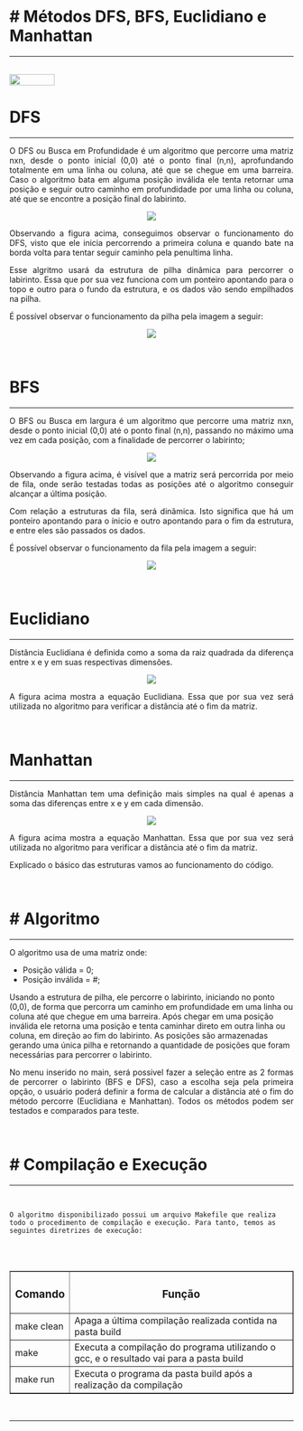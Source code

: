 <h1># Métodos DFS, BFS, Euclidiano e Manhattan</h1>
<hr><br>
<div style="display: inline-block;">

<img align="center" height="20px" width="80px" src="https://img.shields.io/badge/Made%20for-VSCode-1f425f.svg"/> 
</a> 
</div>
<br>

<p><h1>DFS</h1></p>
<hr>

<p align="justify">
O DFS ou Busca em Profundidade é um algoritmo que percorre uma matriz nxn, desde o ponto inicial (0,0) até o ponto final (n,n), aprofundando totalmente em uma linha ou coluna, até que se chegue em uma barreira. Caso o algoritmo bata em alguma posição inválida ele tenta retornar uma posição e seguir outro caminho em profundidade por uma linha ou coluna, até que se encontre a posição final do labirinto.
</p> 

<p align="center">
	<img src="img/DFS.png"/> 
</p>

<p align="justify">
    Observando a figura acima, conseguimos observar o funcionamento do DFS, visto que ele inicia percorrendo a primeira coluna e quando bate na borda volta para tentar seguir caminho pela penultima linha.
</p>

<p align="justify">
    Esse algritmo usará da estrutura de pilha dinâmica para percorrer o labirinto. Essa que por sua vez funciona com um ponteiro apontando para o topo e outro para o fundo da estrutura, e os dados vão sendo empilhados na pilha.
    </p>
    
<p>
    É possível observar o funcionamento da pilha pela imagem a seguir:
    </p>
    
<p align="center">
        <img src="img/Pilha.png"/> 
    </p>
    <br>

<p><h1>BFS</h1></p>
<hr>


<p align="justify">
    O BFS ou Busca em largura é um algoritmo que percorre uma matriz nxn, desde o ponto inicial (0,0) até o ponto final (n,n), passando no máximo uma vez em cada posição, com a finalidade de percorrer o labirinto;
</p> 
    
<p align="center">
    <img src="img/BFS.png"/> 
</p>

<p align="justify">
    Observando a figura acima, é visível que a matriz será percorrida por meio de fila, onde serão testadas todas as posições até o algoritmo conseguir alcançar a última posição.
</p>
    
<p align="justify">
    Com relação a estruturas da fila, será dinâmica. Isto significa que há um ponteiro apontando para o ínicio e outro apontando para o fim da estrutura, e entre eles são passados os dados.
</p>
    
<p>
    É possível observar o funcionamento da fila pela imagem a seguir:
</p>
    
<p align="center">
    <img src="img/Fila.png"/> 
</p>
<br>

<p><h1>Euclidiano</h1></p>
<hr>

<p align="justify">
    Distância Euclidiana é definida como a soma da raiz quadrada da diferença entre x e y em suas respectivas dimensões.
</p>

<p align="center">
    <img src="img/Euclidiano.PNG"/>
</p> 

<p align="justify">
    A figura acima mostra a equação Euclidiana. Essa que por sua vez será utilizada no algoritmo para verificar a distância até o fim da matriz.
</p>
<br>

<p><h1>Manhattan</h1></p>
<hr>

<p align="justify">
    Distância Manhattan tem uma definição mais simples na qual é apenas a soma das diferenças entre x e y em cada dimensão. 
</p>

<p align="center">
    <img src="img/Manhattan.PNG"/>
</p> 

<p align="justify">
    A figura acima mostra a equação Manhattan. Essa que por sua vez será utilizada no algoritmo para verificar a distância até o fim da matriz.
</p>


<p align="justify">
    Explicado o básico das estruturas vamos ao funcionamento do código.
</p>
<br>

<h1># Algoritmo</h1>
    <hr>
    
<p align="justify">
    O algoritmo usa de uma matriz onde:
        <ul>
            <li>Posição válida = 0;</li>
            <li>Posição inválida = #;</li>
        </ul>
    Usando a estrutura de pilha, ele percorre o labirinto, iniciando no ponto (0,0), de forma que percorra um caminho em profundidade em uma linha ou coluna até que chegue em uma barreira. Após chegar em uma posição inválida ele retorna uma posição e tenta caminhar direto em outra linha ou coluna, em direção ao fim do labirinto. As posições são armazenadas gerando uma única pilha e retornando a quantidade de posições que foram necessárias para percorrer o labirinto.
</p>

<p align="justify">
    No menu inserido no main, será possivel fazer a seleção entre as 2 formas de percorrer o labirinto (BFS e DFS), caso a escolha seja pela primeira opção, o usuário poderá definir a forma de calcular a distância até o fim do método percorre (Euclidiana e Manhattan). Todos os métodos podem ser testados e comparados para teste.
</p>
<br>

<h1># Compilação e Execução</h1>
    <hr>
    <br>
    
    O algoritmo disponibilizado possui um arquivo Makefile que realiza todo o procedimento de compilação e execução. Para tanto, temos as seguintes diretrizes de execução:
<br>
    <br>
    <body>
        <table border="1px" align="center">
            <tr >
                <td align="center"><h3>Comando</h3></td>
                <td align="center"><h3>Função</h3></td>
            </tr>
            <tr>
                <td>make clean</td>
                <td>Apaga a última compilação realizada contida na pasta build</td>
            </tr>
            <tr>
                <td>make</td>
                <td>Executa a compilação do programa utilizando o gcc, e o resultado vai para a pasta build</td>
            </tr>
            <tr>
                <td>make run</td>
                <td>Executa o programa da pasta build após a realização da compilação</td>
            </tr>
        </table>
    </body>
    <br>
    <hr>
    